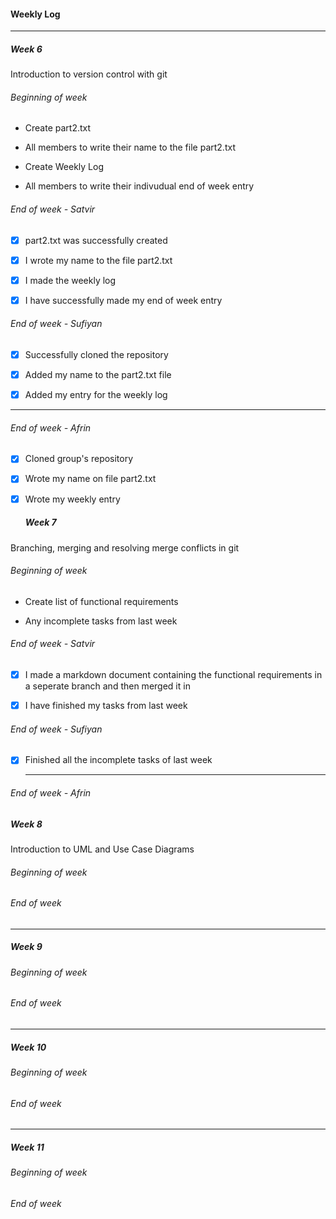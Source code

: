 #### Weekly Log

---

##### Week 6

Introduction to version control with git

###### Beginning of week

- Create part2.txt

- All members to write their name to the file part2.txt

- Create Weekly Log

- All members to write their indivudual end of week entry

###### End of week - Satvir

- [x] part2.txt was successfully created

- [x] I wrote my name to the file part2.txt

- [x] I made the weekly log

- [x] I have successfully made my end of week entry

###### End of week - Sufiyan

- [x] Successfully cloned the repository 

- [x] Added my name to the part2.txt file

- [x] Added my entry for the weekly log

---

###### End of week - Afrin

- [x] Cloned group's repository
- [x] Wrote my name on file part2.txt
- [x] Wrote my weekly entry 
  
  ##### Week 7

Branching, merging and resolving merge conflicts in git

###### Beginning of week

- Create list of functional requirements

- Any incomplete tasks from last week

###### End of week - Satvir

- [x] I made a markdown document containing the functional requirements in a seperate branch and then merged it in

- [x] I have finished my tasks from last week

###### End of week - Sufiyan

- [x] Finished all the incomplete tasks of last week

  ---

###### End of week - Afrin

##### Week 8

Introduction to UML and Use Case Diagrams

###### Beginning of week

###### End of week

---

##### Week 9

###### Beginning of week

###### End of week

---

##### Week 10

###### Beginning of week

###### End of week

---

##### Week 11

###### Beginning of week

###### End of week